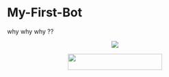 # My-First-Bot
why why why ??


<p align="center">
  <img src="https://telegra.ph/file/49096f984feb1e90f9de1.jpg">
</p>


<p align="center"><a href="https://heroku.com/deploy?template=https://github.com/Captainamarica/My-First-Bot"> <img src="https://img.shields.io/badge/Deploy%20To%20Heroku-black?style=for-the-badge&logo=heroku" width="220" height="38.45"/></a></p>

